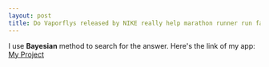 ```yaml
---
layout: post
title: Do Vaporflys released by NIKE really help marathon runner run faster?
---
```


I use **Bayesian** method to search for the answer.
Here's the link of my app: [My Project](https://mu-tien.github.io/Vaporflys/)

